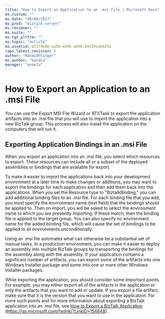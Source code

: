 ```yaml
---
title: "How to Export an Application to an .msi File | Microsoft Docs"
ms.custom: ""
ms.date: "06/08/2017"
ms.prod: "biztalk-server"
ms.reviewer: ""
ms.suite: ""
ms.tgt_pltfrm: ""
ms.topic: "article"
ms.assetid: b7179e86-aa55-426b-a0db-19229ca5625a
caps.latest.revision: 2
author: "MandiOhlinger"
ms.author: "mandia"
manager: "anneta"
---
```

# How to Export an Application to an .msi File
You can use the Export MSI File Wizard or BTSTask to export the application artifacts into an .msi file that you will use to import the application into a new BizTalk group. This process will also install the application on the computers that will run it.

## Exporting Application Bindings in an .msi File
 When you export an application into an .msi file, you select which resources to export. These resources can include all or a subset of the deployed assemblies or bindings that are available for export.

 To make it easier to import the applications back into your development environment at a later time to make changes or additions, you may want to export the bindings for each application and then add them back into the applications. When you set the Resource type to "BiztalkBinding," you can add additional binding files to an .msi file. For each binding file that you add, you must specify the environment name (text field) that the bindings should be applied to. Then on import, you will be asked to select the environment name to which you are presently importing. If these match, then the binding file is applied to the target group. You can also specify no environment name for the added binding file, which will cause the set of bindings to be applied to all environments unconditionally.

 Using an .msi file automates what can otherwise be a substantial set of manual tasks. In a production environment, you can make it easier to deploy an assembly into multiple BizTalk groups by transporting the bindings for the assembly along with the assembly. If your application contains a significant number of artifacts, you can export some of the artifacts into one Windows Installer package and some into one or more other Windows Installer packages.

 While exporting the application, you should consider some important points. For example, you may either export all of the artifacts in the application or only the artifacts that you want to add or update. If you export a file artifact, make sure that it is the version that you want to use in the application. For more such points and for more information about exporting a BizTalk application into an .msi file, see [How to Export a BizTalk Application](https://go.microsoft.com/fwlink/?LinkID=154848) (https://go.microsoft.com/fwlink/?LinkID=154848).